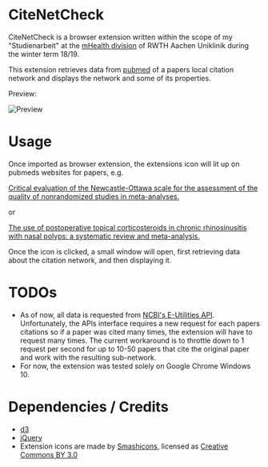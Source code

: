 # CiteNetCheck



CiteNetCheck is a browser extension written within the scope of my "Studienarbeit" at the [mHealth division](https://www.ukaachen.de/kliniken-institute/institut-fuer-medizinische-informatik/research/mhealth.html) of RWTH Aachen Uniklinik during the winter term 18/19.

This extension retrieves data from [pubmed](https://www.ncbi.nlm.nih.gov/pubmed) of a papers local citation network and displays the network and some of its properties.

Preview: 

![Preview](https://puu.sh/Cr6Rv/2440428731.gif)

# Usage



Once imported as browser extension, the extensions icon will lit up on pubmeds websites for papers, e.g.

 [Critical evaluation of the Newcastle-Ottawa scale for the assessment of the quality of nonrandomized studies in meta-analyses.](https://www.ncbi.nlm.nih.gov/pubmed/20652370)

or

[The use of postoperative topical corticosteroids in chronic rhinosinusitis with nasal polyps: a systematic review and meta-analysis.](https://www.ncbi.nlm.nih.gov/pubmed/24119596)

Once the icon is clicked, a small window will open, first retrieving data about the citation network, and then displaying it.



# TODOs



- As of now, all data is requested from [NCBI's E-Utilities API](https://www.ncbi.nlm.nih.gov/books/NBK25497/). Unfortunately, the APIs interface requires a new request for each papers citations so if a paper was cited many times, the extension will have to request many times.
The current workaround is to throttle down to 1 request per second for up to 10-50 papers that cite the original paper and work with the resulting sub-network.
- For now, the extension was tested solely on Google Chrome Windows 10.


# Dependencies / Credits



- [d3](https://d3js.org/)
- [jQuery](https://jquery.com/)
- Extension icons are made by [Smashicons](https://www.flaticon.com/authors/smashicons), licensed as [Creative Commons BY 3.0](http://creativecommons.org/licenses/by/3.0/)
